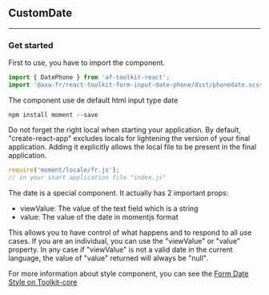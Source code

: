 ## CustomDate

---

### Get started

First to use, you have to import the component.

```js
import { DatePhone } from 'af-toolkit-react';
import '@axa-fr/react-toolkit-form-input-date-phone/dist/phonedate.scss';
```

The component use de default html input type date

```
npm install moment --save
```

Do not forget the right local when starting your application. By default, "create-react-app" excludes locals ​​for lightening the version of your final application. Adding it explicitly allows the local file to be present in the final application.

```js
require('moment/locale/fr.js');
// in your start application file "index.js"
```

The date is a special component. It actually has 2 important props:

- viewValue: The value of the text field which is a string
- value: The value of the date in momentjs format

This allows you to have control of what happens and to respond to all use cases. If you are an individual, you can use the "viewValue" or "value" property. In any case if "viewValue" is not a valid date in the current language, the value of "value" returned will always be "null".

For more information about style component, you can see the [Form Date Style on Toolkit-core ](http://toolkit-intranet-axa.azurewebsites.net/#/form)
